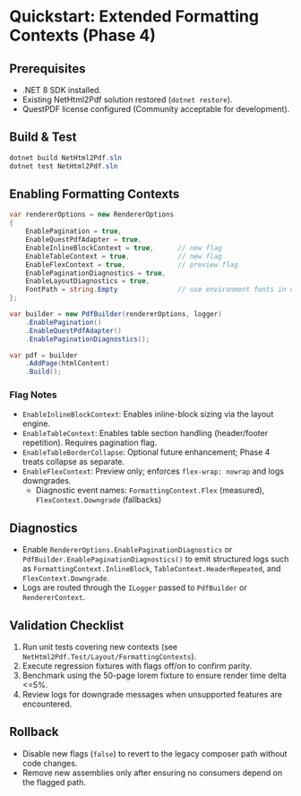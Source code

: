 # Quickstart: Extended Formatting Contexts (Phase 4)

## Prerequisites
- .NET 8 SDK installed.
- Existing NetHtml2Pdf solution restored (`dotnet restore`).
- QuestPDF license configured (Community acceptable for development).

## Build & Test
```powershell
dotnet build NetHtml2Pdf.sln
dotnet test NetHtml2Pdf.sln
```

## Enabling Formatting Contexts
```csharp
var rendererOptions = new RendererOptions
{
    EnablePagination = true,
    EnableQuestPdfAdapter = true,
    EnableInlineBlockContext = true,      // new flag
    EnableTableContext = true,            // new flag
    EnableFlexContext = true,             // preview flag
    EnablePaginationDiagnostics = true,
    EnableLayoutDiagnostics = true,
    FontPath = string.Empty               // use environment fonts in dev
};

var builder = new PdfBuilder(rendererOptions, logger)
    .EnablePagination()
    .EnableQuestPdfAdapter()
    .EnablePaginationDiagnostics();

var pdf = builder
    .AddPage(htmlContent)
    .Build();
```

### Flag Notes
- `EnableInlineBlockContext`: Enables inline-block sizing via the layout engine.
- `EnableTableContext`: Enables table section handling (header/footer repetition). Requires pagination flag.
- `EnableTableBorderCollapse`: Optional future enhancement; Phase 4 treats collapse as separate.
- `EnableFlexContext`: Preview only; enforces `flex-wrap: nowrap` and logs downgrades.
  - Diagnostic event names: `FormattingContext.Flex` (measured), `FlexContext.Downgrade` (fallbacks)

## Diagnostics
- Enable `RendererOptions.EnablePaginationDiagnostics` or `PdfBuilder.EnablePaginationDiagnostics()` to emit structured logs such as `FormattingContext.InlineBlock`, `TableContext.HeaderRepeated`, and `FlexContext.Downgrade`.
- Logs are routed through the `ILogger` passed to `PdfBuilder` or `RendererContext`.

## Validation Checklist
1. Run unit tests covering new contexts (see `NetHtml2Pdf.Test/Layout/FormattingContexts`).
2. Execute regression fixtures with flags off/on to confirm parity.
3. Benchmark using the 50-page lorem fixture to ensure render time delta <=5%.
4. Review logs for downgrade messages when unsupported features are encountered.

## Rollback
- Disable new flags (`false`) to revert to the legacy composer path without code changes.
- Remove new assemblies only after ensuring no consumers depend on the flagged path.


